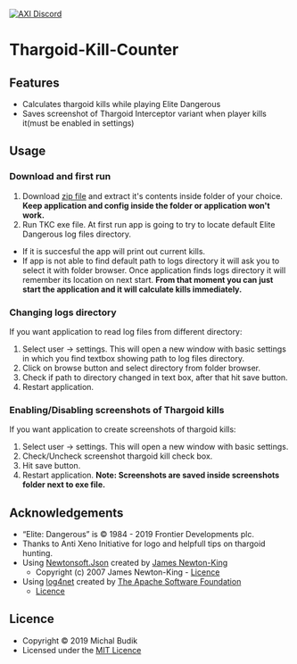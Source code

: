 [![AXI Discord](https://img.shields.io/discord/164411426939600896.svg?style=social&label=AXI%20Discord)](https://discord.gg/gZbAWCF)


# Thargoid-Kill-Counter
## Features
 - Calculates thargoid kills while playing Elite Dangerous
 - Saves screenshot of Thargoid Interceptor variant when player kills it(must be enabled in settings)

## Usage
### Download and first run
1. Download [zip file](https://github.com/Prorok9999/Thargoid-Kill-Counter/releases/latest) and extract it's contents inside folder of your choice. **Keep application and config inside the folder or application won't work.**
2. Run TKC exe file. At first run app is going to try to locate default Elite Dangerous log files directory.
- If it is succesful the app will print out current kills. 
- If app is not able to find default path to logs directory it will ask you to select it with folder browser. Once application finds logs directory it  will remember its location on next start. **From that moment you can just start the application and it will calculate kills immediately.**

### Changing logs directory
If you want application to read log files from different directory:
1. Select user -> settings. This will open a new window with basic settings in which you find textbox showing path to log files directory.
2. Click on browse button and select directory from folder browser.
3. Check if path to directory changed in text box, after that hit save button.
4. Restart application.

### Enabling/Disabling screenshots of Thargoid kills
If you want application to create screenshots of thargoid kills:
1. Select user -> settings. This will open a new window with basic settings. 
2. Check/Uncheck screenshot thargoid kill check box.
3. Hit save button.
4. Restart application.
**Note: Screenshots are saved inside screenshots folder next to exe file.**

## Acknowledgements
- “Elite: Dangerous” is © 1984 - 2019 Frontier Developments plc.
- Thanks to Anti Xeno Initiative for logo and helpfull tips on thargoid hunting.
- Using [Newtonsoft.Json](https://github.com/JamesNK/Newtonsoft.Json) created by [James Newton-King](https://github.com/JamesNK)
  - Copyright (c) 2007 James Newton-King - [Licence](https://github.com/JamesNK/Newtonsoft.Json/blob/master/LICENSE.md)
- Using [log4net](https://logging.apache.org/log4net/) created by [The Apache Software Foundation](https://www.apache.org)
  - [Licence](https://logging.apache.org/log4net/license.html)

## Licence
- Copyright © 2019 Michal Budik
- Licensed under the [MIT Licence](https://github.com/Prorok9999/Thargoid-Kill-Counter/blob/master/LICENSE)

